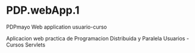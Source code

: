# PDP.webApp.1
PDPmayo Web application usuario-curso

Aplicacion web practica de Programacion Distribuida y Paralela
Usuarios - Cursos
Servlets
